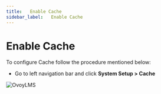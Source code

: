 ```yaml
---
title:   Enable Cache
sidebar_label:   Enable Cache
---
```


# Enable Cache

To configure Cache follow the procedure mentioned below:

- Go to left navigation bar and click  **System Setup > Cache**

![OvoyLMS](/assets/ovoy/cache_setting.png)
